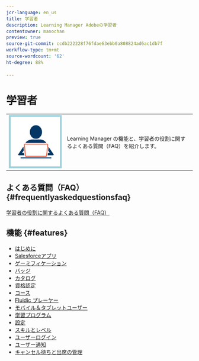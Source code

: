 ```yaml
---
jcr-language: en_us
title: 学習者
description: Learning Manager Adobeの学習者
contentowner: manochan
preview: true
source-git-commit: ccdb222228f76fdae63ebb0a808824ad6ac1db7f
workflow-type: tm+mt
source-wordcount: '62'
ht-degree: 88%

---
```




# 学習者

<table> 
 <tbody>
  <tr> 
   <td><img src="assets/learner2.png"></td> 
   <td><p>Learning Manager の機能と、学習者の役割に関するよくある質問（FAQ）を紹介します。 </p></td> 
  </tr> 
 </tbody>
</table>

## よくある質問（FAQ） {#frequentlyaskedquestionsfaq}

[学習者の役割に関するよくある質問（FAQ）](learners/frequently-asked-questions-for-learners.md)

## 機能 {#features}

* [はじめに](learners/feature-summary/getting-started-learner.md)
* [Salesforceアプリ](learners/feature-summary/sfdc-app.md)
* [ゲーミフィケーション](learners/feature-summary/gamification.md)
* [バッジ](learners/feature-summary/badges.md)
* [カタログ](learners/feature-summary/catalogs.md)
* [資格認定](learners/feature-summary/certifications.md)
* [コース](learners/feature-summary/courses.md)
* [Fluidic プレーヤー](learners/feature-summary/fluidic-player.md)
* [モバイル＆タブレットユーザー](learners/feature-summary/ipad-android-tablet-users.md)
* [学習プログラム](learners/feature-summary/learning-programs.md)
* [設定](learners/feature-summary/settings.md)
* [スキルとレベル](learners/feature-summary/skills-levels.md)
* [ユーザーログイン](learners/feature-summary/user-login.md)
* [ユーザー通知](learners/feature-summary/user-notifications.md)
* [キャンセル待ちと出席の管理](learners/feature-summary/waitlist-attendance-management.md)
